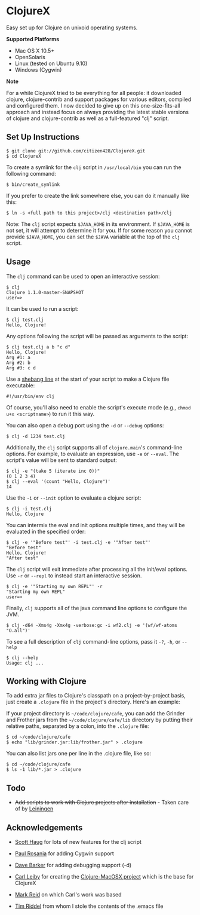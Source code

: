 ClojureX
========

Easy set up for Clojure on unixoid operating systems.

**Supported Platforms**

- Mac OS X 10.5+
- OpenSolaris
- Linux (tested on Ubuntu 9.10)
- Windows (Cygwin)

**Note**

For a while ClojureX tried to be everything for all people: it downloaded clojure, clojure-contrib and support packages for various editors, compiled and configured them. I now decided to give up on this one-size-fits-all approach and instead focus on always providing the latest stable versions of clojure and clojure-contrib as well as a full-featured "clj" script. 

Set Up Instructions
-------------------

    $ git clone git://github.com/citizen428/ClojureX.git 
    $ cd ClojureX

To create a symlink for the `clj` script in `/usr/local/bin` you can run the following command:

    $ bin/create_symlink

If you prefer to create the link somewhere else, you can do it manually like this:

    $ ln -s <full path to this project>/clj <destination path>/clj

Note: The `clj` script expects `$JAVA_HOME` in its environment. If `$JAVA_HOME` is not set, it will attempt to determine it for you. If for some reason you cannot provide `$JAVA_HOME`, you can set the `$JAVA` variable at the top of the `clj` script.

Usage
-----

The `clj` command can be used to open an interactive session:

    $ clj
    Clojure 1.1.0-master-SNAPSHOT
    user=>

It can be used to run a script:

    $ clj test.clj
    Hello, Clojure!

Any options following the script will be passed as arguments to the script:

    $ clj test.clj a b "c d"
    Hello, Clojure!
    Arg #1: a
    Arg #2: b
    Arg #3: c d

Use a [shebang line][shebang] at the start of your script to make a Clojure file executable:

    #!/usr/bin/env clj

Of course, you'll also need to enable the script's execute mode (e.g., `chmod u+x <scriptname>`) to run it this way.

You can also open a debug port using the `-d` or `--debug` options:

    $ clj -d 1234 test.clj

Additionally, the `clj` script supports all of `clojure.main`'s command-line options. For example, to evaluate an expression, use `-e` or `--eval`. The script's value will be sent to standard output:

    $ clj -e "(take 5 (iterate inc 0))"
    (0 1 2 3 4)
    $ clj --eval '(count "Hello, Clojure")'
    14

Use the `-i` or `--init` option to evaluate a clojure script:

    $ clj -i test.clj
    Hello, Clojure

You can intermix the eval and init options multiple times, and they will be evaluated in the specified order:

    $ clj -e '"Before test"' -i test.clj -e '"After test"'
    "Before test"
    Hello, Clojure!
    "After test"

The `clj` script will exit immediate after processing all the init/eval options. Use `-r` or `--repl` to instead start an interactive session.

    $ clj -e '"Starting my own REPL"' -r
    "Starting my own REPL"
    user=>

Finally, `clj` supports all of the java command line options to configure the JVM.

    $ clj -d64 -Xms4g -Xmx4g -verbose:gc -i wf2.clj -e '(wf/wf-atoms "O.all")'

To see a full description of `clj` command-line options, pass it `-?`, `-h`, or `--help`

    $ clj --help
    Usage: clj ...

Working with Clojure
--------------------

To add extra jar files to Clojure's classpath on a project-by-project basis, just create a `.clojure` file in the project's directory. Here's an example:

If your project directory is `~/code/clojure/cafe`, you can add the Grinder and Frother jars from the `~/code/clojure/cafe/lib` directory by putting their relative paths, separated by a colon, into the `.clojure` file:

    $ cd ~/code/clojure/cafe
    $ echo "lib/grinder.jar:lib/frother.jar" > .clojure

You can also list jars one per line in the .clojure file, like so:

    $ cd ~/code/clojure/cafe
    $ ls -1 lib/*.jar > .clojure

Todo
----

* <del>Add scripts to work with Clojure projects after installation</del> - Taken care of by [Leiningen](http://github.com/technomancy/leiningen/blob/master/README.md)

Acknowledgements
----------------
* [Scott Haug](http://github.com/shaug) for lots of new features for the clj script

* [Paul Rosania](http://github.com/paulrosania) for adding Cygwin support

* [Dave Barker](http://github.com/kzar) for adding debugging support (-d)

* [Carl Leiby](http://www.carlism.org/) for creating the [Clojure-MacOSX  project](http://github.com/carlism/Clojure-MacOSX/) which is the base for ClojureX

* [Mark Reid](http://mark.reid.name/) on which Carl's work was based

* [Tim Riddel](http://riddell.us/blog/) from whom I stole the contents of the .emacs file

[shebang]:  http://en.wikipedia.org/wiki/Shebang_(Unix)
